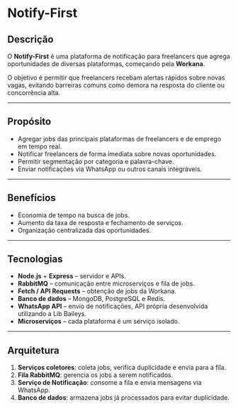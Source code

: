 # Notify-First

## Descrição

O **Notify-First** é uma plataforma de notificação para freelancers que agrega oportunidades de diversas plataformas, começando pela **Workana**.  

O objetivo é permitir que freelancers recebam alertas rápidos sobre novas vagas, evitando barreiras comuns como demora na resposta do cliente ou concorrência alta.  

---

## Propósito

- Agregar jobs das principais plataformas de freelancers e de emprego em tempo real.  
- Notificar freelancers de forma imediata sobre novas oportunidades.  
- Permitir segmentação por categoria e palavra-chave.    
- Enviar notificações via WhatsApp ou outros canais integráveis.  

---

## Benefícios

- Economia de tempo na busca de jobs.  
- Aumento da taxa de resposta e fechamento de serviços.  
- Organização centralizada das oportunidades.  

---

## Tecnologias

- **Node.js** + **Express** – servidor e APIs.  
- **RabbitMQ** – comunicação entre microserviços e fila de jobs.  
- **Fetch / API Requests** – obtenção de jobs da Workana.  
- **Banco de dados** – MongoDB, PostgreSQL e Redis.  
- **WhatsApp API** – envio de notificações, API própria desenvolvida utilizando a Lib Baileys.  
- **Microserviços** – cada plataforma é um serviço isolado.  

---

## Arquitetura

1. **Serviços coletores**: coleta jobs, verifica duplicidade e envia para a fila.  
2. **Fila RabbitMQ**: gerencia os jobs a serem notificados.  
3. **Serviço de Notificação**: consome a fila e envia mensagens via WhatsApp.  
4. **Banco de dados**: armazena jobs já processados para evitar duplicidade.  
